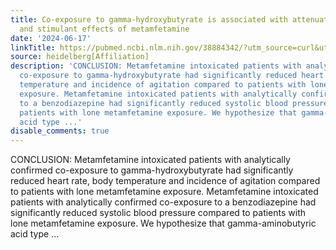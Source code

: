 ```yaml
---
title: Co-exposure to gamma-hydroxybutyrate is associated with attenuated neuropsychiatric
  and stimulant effects of metamfetamine
date: '2024-06-17'
linkTitle: https://pubmed.ncbi.nlm.nih.gov/38884342/?utm_source=curl&utm_medium=rss&utm_campaign=pubmed-2&utm_content=1FakS-2QOkCT8HsMOQP1bCRQ4YzyumYOmxmF0moLsQ3dFB1E9V&fc=20220326224207&ff=20240617181223&v=2.18.0.post9+e462414
source: heidelberg[Affiliation]
description: 'CONCLUSION: Metamfetamine intoxicated patients with analytically confirmed
  co-exposure to gamma-hydroxybutyrate had significantly reduced heart rate, body
  temperature and incidence of agitation compared to patients with lone metamfetamine
  exposure. Metamfetamine intoxicated patients with analytically confirmed co-exposure
  to a benzodiazepine had significantly reduced systolic blood pressure compared to
  patients with lone metamfetamine exposure. We hypothesize that gamma-aminobutyric
  acid type ...'
disable_comments: true
---
```

CONCLUSION: Metamfetamine intoxicated patients with analytically confirmed co-exposure to gamma-hydroxybutyrate had significantly reduced heart rate, body temperature and incidence of agitation compared to patients with lone metamfetamine exposure. Metamfetamine intoxicated patients with analytically confirmed co-exposure to a benzodiazepine had significantly reduced systolic blood pressure compared to patients with lone metamfetamine exposure. We hypothesize that gamma-aminobutyric acid type ...